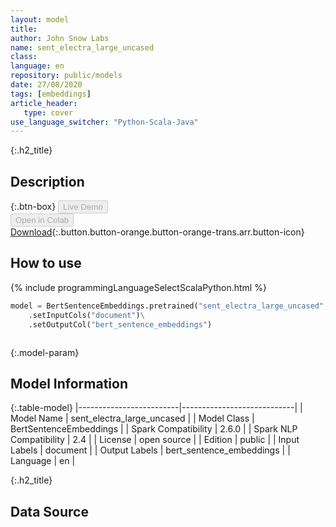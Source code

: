 ```yaml
---
layout: model
title: 
author: John Snow Labs
name: sent_electra_large_uncased
class: 
language: en
repository: public/models
date: 27/08/2020
tags: [embeddings]
article_header:
   type: cover
use_language_switcher: "Python-Scala-Java"
---
```


{:.h2_title}
## Description 




{:.btn-box}
<button class="button button-orange" disabled>Live Demo</button><br/><button class="button button-orange" disabled>Open in Colab</button><br/>[Download](https://s3.amazonaws.com/auxdata.johnsnowlabs.com/public/models/sent_electra_large_uncased_en_2.6.0_2.4_1598489955147.zip){:.button.button-orange.button-orange-trans.arr.button-icon}<br/>

## How to use 
<div class="tabs-box" markdown="1">

{% include programmingLanguageSelectScalaPython.html %}

```python
model = BertSentenceEmbeddings.pretrained("sent_electra_large_uncased","en","public/models")\
	.setInputCols("document")\
	.setOutputCol("bert_sentence_embeddings")
```

```scala

```
</div>



{:.model-param}
## Model Information

{:.table-model}
|-------------------------|----------------------------|
| Model Name              | sent_electra_large_uncased |
| Model Class             | BertSentenceEmbeddings     |
| Spark Compatibility     | 2.6.0                      |
| Spark NLP Compatibility | 2.4                        |
| License                 | open source                |
| Edition                 | public                     |
| Input Labels            | document                   |
| Output Labels           | bert_sentence_embeddings   |
| Language                | en                         |




{:.h2_title}
## Data Source


